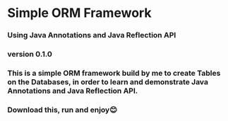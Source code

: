 # Simple ORM Framework

### Using Java Annotations and Java Reflection API

### version 0.1.0

### This is a simple ORM framework build by me to create Tables on the Databases, in order to learn and demonstrate Java Annotations and Java Reflection API.
### Download this, run and enjoy😊
